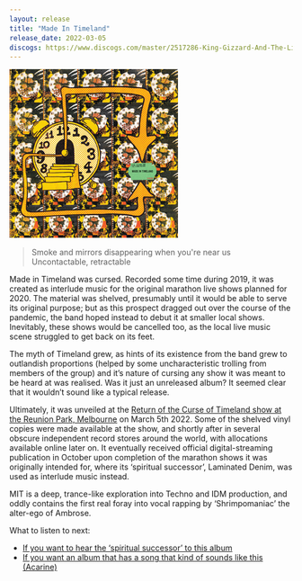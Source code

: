 ```yaml
---
layout: release
title: "Made In Timeland"
release_date: 2022-03-05
discogs: https://www.discogs.com/master/2517286-King-Gizzard-And-The-Lizard-Wizard-Made-In-Timeland
---
```


![album cover of Made In Timeland](./cover.jpg)

> Smoke and mirrors disappearing when you're near us  
> Uncontactable, retractable

Made in Timeland was cursed. Recorded some time during 2019, it was created as interlude music for the original marathon live shows planned for 2020. The material was shelved, presumably until it would be able to serve its original purpose; but as this prospect dragged out over the course of the pandemic, the band hoped instead to debut it at smaller local shows. Inevitably, these shows would be cancelled too, as the local live music scene struggled to get back on its feet.

The myth of Timeland grew, as hints of its existence from the band grew to outlandish proportions (helped by some uncharacteristic trolling from members of the group) and it’s nature of cursing any show it was meant to be heard at was realised. Was it just an unreleased album? It seemed clear that it wouldn’t sound like a typical release.

Ultimately, it was unveiled at the [Return of the Curse of Timeland show at the Reunion Park, Melbourne](../setlists/2022/03/05/reunion-park-melbourne-city-centre-australia.html) on March 5th 2022. Some of the shelved vinyl copies were made available at the show, and shortly after in several obscure independent record stores around the world, with allocations available online later on. It eventually received official digital-streaming publication in October upon completion of the marathon shows it was originally intended for, where its ‘spiritual successor’, Laminated Denim, was used as interlude music instead.

MIT is a deep, trance-like exploration into Techno and IDM production, and oddly contains the first real foray into vocal rapping by ‘Shrimpomaniac’ the alter-ego of Ambrose.

What to listen to next:

*   [If you want to hear the ‘spiritual successor’ to this album](../laminated-denim)
*   [If you want an album that has a song that kind of sounds like this (Acarine)](../fishing-for-fishies)
